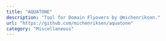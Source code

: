 ```yaml
---
title: "AQUATONE"
description: "Tool for Domain Flyovers by @michenriksen."
url: "https://github.com/michenriksen/aquatone"
category: "Miscellaneous"
---
```

